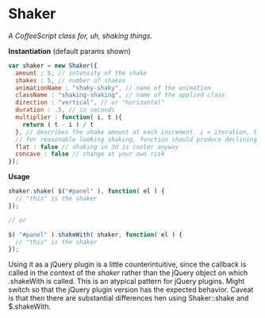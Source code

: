 # Shaker
_A CoffeeScript class for, uh, shaking things._

**Instantiation**
(default params shown)
```javascript
var shaker = new Shaker({
  amount : 5, // intensity of the shake
  shakes : 5, // number of shakes
  animationName : "shaky-shaky", // name of the animation
  className : "shaking-shaking", // name of the applied class
  direction : "vertical", // or "horizontal"
  duration : .5, // in seconds
  multiplier : function( i, t ){
    return ( t - i ) / t
  }, // describes the shake amount at each increment. i = iteration, t = @shakes
  // for reasonable looking shaking, function should produce declining values as i approaches t
  flat : false // shaking in 3d is cooler anyway
  concave : false // change at your own risk
});

```

**Usage**
```javascript
shaker.shake( $("#panel" ), function( el ) {
  // "this" is the shaker
});

// or 

$( "#panel" ).shakeWith( shaker, function( el ) {
  // "this" is the shaker
});

```

Using it as a jQuery plugin is a little counterintuitive, since the callback is called in the context of the _shaker_ rather than the jQuery object on which .shakeWith is called. This is an atypical pattern for jQuery plugins. Might switch so that the jQuery plugin version has the expected behavior. Caveat is that then there are substantial differences hen using Shaker::shake and $.shakeWith.
